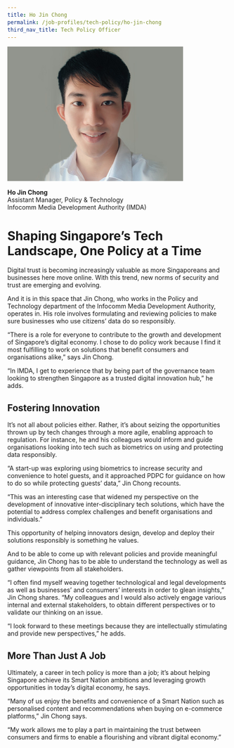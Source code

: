 ```yaml
---
title: Ho Jin Chong
permalink: /job-profiles/tech-policy/ho-jin-chong
third_nav_title: Tech Policy Officer
---
```

<div class="content">
<p><img src="/images/ho-jin-chong-l.jpg" alt="Ho Jin Chong" style="width:400px;" align="left">
<br clear="left"><br>
<strong>	Ho Jin Chong</strong><br>
Assistant Manager, Policy & Technology<br>
	Infocomm Media Development Authority (IMDA)

# Shaping Singapore’s Tech Landscape, One Policy at a Time

<p>Digital trust is becoming increasingly valuable as more Singaporeans and businesses here move online. With this trend, new norms of security and trust are emerging and evolving.</p> 

<p>And it is in this space that Jin Chong, who works in the Policy and Technology department of the Infocomm Media Development Authority, operates in. His role involves formulating and reviewing policies to make sure businesses who use citizens’ data do so responsibly. </p>

<p>“There is a role for everyone to contribute to the growth and development of Singapore’s digital economy. I chose to do policy work because I find it most fulfilling to work on solutions that benefit consumers and organisations alike,” says Jin Chong. </p>

<p>“In IMDA, I get to experience that by being part of the governance team looking to strengthen Singapore as a trusted digital innovation hub,” he adds.</p>

## Fostering Innovation

<p>It’s not all about policies either. Rather, it’s about seizing the opportunities thrown up by tech changes through a more agile, enabling approach to regulation. For instance, he and his colleagues would inform and guide organisations looking into tech such as biometrics on using and protecting data responsibly. </p>

<p> “A start-up was exploring using biometrics to increase security and convenience to hotel guests, and it approached PDPC for guidance on how to do so while protecting guests’ data,” Jin Chong recounts. </p>

<p>“This was an interesting case that widened my perspective on the development of innovative inter-disciplinary tech solutions, which have the potential to address complex challenges and benefit organisations and individuals.”</p>

<p>This opportunity of helping innovators design, develop and deploy their solutions responsibly is something he values.</p>

<p>And to be able to come up with relevant policies and provide meaningful guidance, Jin Chong has to be able to understand the technology as well as gather viewpoints from all stakeholders.</p>

<p>“I often find myself weaving together technological and legal developments as well as businesses’ and consumers’ interests in order to glean insights,” Jin Chong shares. “My colleagues and I would also actively engage various internal and external stakeholders, to obtain different perspectives or to validate our thinking on an issue. </p>

<p>“I look forward to these meetings because they are intellectually stimulating and provide new perspectives,” he adds.  </p>

## More Than Just A Job

<p>Ultimately, a career in tech policy is more than a job; it’s about helping Singapore achieve its Smart Nation ambitions and leveraging growth opportunities in today’s digital economy, he says.</p>

<p>“Many of us enjoy the benefits and convenience of a Smart Nation such as personalised content and recommendations when buying on e-commerce platforms,” Jin Chong says. </p>

<p>“My work allows me to play a part in maintaining the trust between consumers and firms to enable a flourishing and vibrant digital economy.”</p>